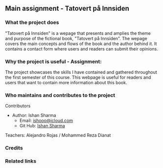 ## Main assignment - Tatovert på Innsiden

### What the project does 
"Tatovert på Innsiden" is a wepage that presents and amplies the theme and purpose of the fictional book, "Tatovert på Innsiden". The wepage covers the main concepts and flows of the book and the author behind it. It contains a contact form where users and readers can submit their opinions. 

### Why the project is useful - Assignment: 
The project showcases the skills I have contained and gathered throughout the first semester of this course. 
This webpage is useful for readers and users that want to contain more information about this book.

### Who maintains and contributes to the project 

Contributors 
* Author: Ishan Sharma 
	* Email: ishooo@icloud.com
	* Git Hub: [Ishan Sharma](https://github.com/ishansssharma)

Teachers: Alejandro Rojas / Mohammed Reza Dianat

### Credits

### Related links 
